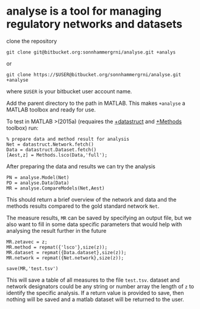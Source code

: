 # analyse is a tool for managing regulatory networks and datasets

clone the repository
```
git clone git@bitbucket.org:sonnhammergrni/analyse.git +analys
```
or
```
git clone https://$USER@bitbucket.org/sonnhammergrni/analyse.git +analyse
```

where `$USER` is your bitbucket user account name.

Add the parent directory to the path in MATLAB. This makes `+analyse` a MATLAB toolbox and ready for use.

To test in MATLAB >(2015a) (requaires the [+datastruct](https://bitbucket.org/sonnhammergrni/datastruct) and [+Methods](https://bitbucket.org/sonnhammergrni/methods) toolbox) run:

    % prepare data and method result for analysis
    Net = datastruct.Network.fetch()
    Data = datastruct.Dataset.fetch()
    [Aest,z] = Methods.lsco(Data,'full');

After preparing the data and results we can try the analysis

    PN = analyse.Model(Net)
    PD = analyse.Data(Data)
    MR = analyse.CompareModels(Net,Aest)

This should return a brief overview of the network and data and the methods results compared to the gold standard network `Net`.

The measure results, `MR` can be saved by specifying an output file, but we also want to fill in some data specific parameters that would help with analysing the result further in the future

    MR.zetavec = z;
    MR.method = repmat({'lsco'},size(z));
    MR.dataset = repmat({Data.dataset},size(z));
    MR.network = repmat({Net.network},size(z));

    save(MR,'test.tsv')

This will save a table of all measures to the file `test.tsv`. dataset and network designators could be any string or number array the length of `z` to identify the specific analysis. If a return value is provided to save, then nothing will be saved and a matlab dataset will be returned to the user.
